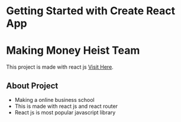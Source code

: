 # Getting Started with Create React App

# Making Money Heist Team

This project is made with react js [Visit Here](https://hbs-edu-online.netlify.app/).

## About Project

- Making a online business school
- This is made with react js and react router
- React js is most popular javascript library
